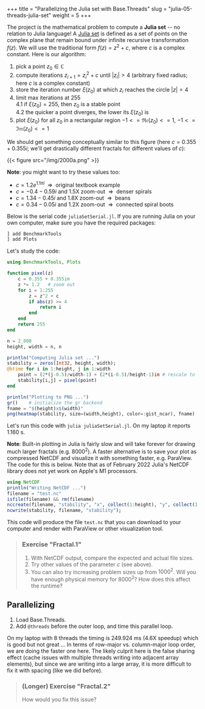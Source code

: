 +++
title = "Parallelizing the Julia set with Base.Threads"
slug = "julia-05-threads-julia-set"
weight = 5
+++

<!-- In this section I will describe one of the two projects you can work on this afternoon.  -->

The project is the mathematical problem to compute a **Julia set** -- no relation to Julia language! A
[Julia set](https://en.wikipedia.org/wiki/Julia_set) is defined as a set of points on the complex plane that remain
bound under infinite recursive transformation $f(z)$. We will use the traditional form $f(z)=z^2+c$, where $c$ is a
complex constant. Here is our algorithm:

1. pick a point $z_0\in\mathbb{C}$
1. compute iterations $z_{i+1}=z_i^2+c$ until $|z_i|>4$ (arbitrary fixed radius; here $c$ is a complex constant)
1. store the iteration number $\xi(z_0)$ at which $z_i$ reaches the circle $|z|=4$
1. limit max iterations at 255  
    4.1 if $\xi(z_0)=255$, then $z_0$ is a stable point  
    4.2 the quicker a point diverges, the lower its $\xi(z_0)$ is
1. plot $\xi(z_0)$ for all $z_0$ in a rectangular region $-1<=\mathfrak{Re}(z_0)<=1$, $-1<=\mathfrak{Im}(z_0)<=1$

We should get something conceptually similar to this figure (here $c = 0.355 + 0.355i$; we'll get drastically different
fractals for different values of $c$):

{{< figure src="/img/2000a.png" >}}

**Note**: you might want to try these values too:
- $c = 1.2e^{1.1πi}$ $~\Rightarrow~$ original textbook example
- $c = -0.4-0.59i$ and 1.5X zoom-out $~\Rightarrow~$ denser spirals
- $c = 1.34-0.45i$ and 1.8X zoom-out $~\Rightarrow~$ beans
- $c = 0.34-0.05i$ and 1.2X zoom-out $~\Rightarrow~$ connected spiral boots

Below is the serial code `juliaSetSerial.jl`. If you are running Julia on your own computer, make sure you have the required packages:

```julia
] add BenchmarkTools
] add Plots
```

Let's study the code:

```julia
using BenchmarkTools, Plots

function pixel(z)
    c = 0.355 + 0.355im
    z *= 1.2   # zoom out
    for i = 1:255
        z = z^2 + c
        if abs(z) >= 4
            return i
        end
    end
    return 255
end

n = 2_000
height, width = n, n

println("Computing Julia set ...")
stability = zeros(Int32, height, width);
@btime for i in 1:height, j in 1:width
    point = (2*(j-0.5)/width-1) + (2*(i-0.5)/height-1)im # rescale to -1:1 in the complex plane
    stability[i,j] = pixel(point)
end

println("Plotting to PNG ...")
gr()    # initialize the gr backend
fname = "$(height)x$(width)"
png(heatmap(stability, size=(width,height), color=:gist_ncar), fname)
```

Let's run this code with `julia juliaSetSerial.jl`. On my laptop it reports 1.160 s.

**Note**: Built-in plotting in Julia is fairly slow and will take forever for drawing much larger fractals
  (e.g. $8000^2$). A faster alternative is to save your plot as compressed NetCDF and visualize it with something
  faster, e.g. ParaView. The code for this is below. Note that as of February 2022 Julia's NetCDF library does not yet
  work on Apple's M1 processors.

```jl
using NetCDF
println("Writing NetCDF ...")
filename = "test.nc"
isfile(filename) && rm(filename)
nccreate(filename, "stability", "x", collect(1:height), "y", collect(1:width), t=NC_FLOAT, mode=NC_NETCDF4, compress=9);
ncwrite(stability, filename, "stability");
```

This code will produce the file `test.nc` that you can download to your computer and render with ParaView or other
visualization tool.

> ### Exercise "Fractal.1"
> 1. With NetCDF output, compare the expected and actual file sizes.
> 1. Try other values of the parameter $c$ (see above).
> 1. You can also try increasing problem sizes up from $1000^2$. Will you have enough physical memory for $8000^2$?
>    How does this affect the runtime?

## Parallelizing

1. Load Base.Threads.
1. Add `@threads` before the outer loop, and time this parallel loop.

On my laptop with 8 threads the timing is 249.924 ms (4.6X speedup) which is good but not great ... In terms of
row-major vs. column-major loop order, we are doing the faster one here. The likely culprit here is the false sharing
effect (cache issues with multiple threads writing into adjacent array elements), but since we are writing into a large
array, it is more difficult to fix it with spacing (like we did before).

> ### (Longer) Exercise "Fractal.2"
> How would you fix this issue?
